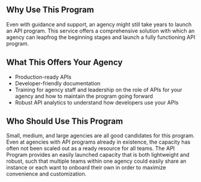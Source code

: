 ## Why Use This Program 
Even with guidance and support, an agency might still take years to launch an API program.  This service offers a comprehensive solution with which an agency can leapfrog the beginning stages and launch a fully functioning API program.  

## What This Offers Your Agency
* Production-ready APIs 
* Developer-friendly documentation 
* Training for agency staff and leadership on the role of APIs for your agency and how to maintain the program going forward
* Robust API analytics to understand how developers use your APIs 
  
## Who Should Use This Program 

Small, medium, and large agencies are all good candidates for this program.  Even at agencies with API programs already in existence, the capacity has often not been scaled out as a ready resource for all teams.  The API Program provides an easily launched capacity that is both lightweight and robust, such that multiple teams within one agency could easily share an instance or each want to onboard their own in order to maximize convenience and customization.   
